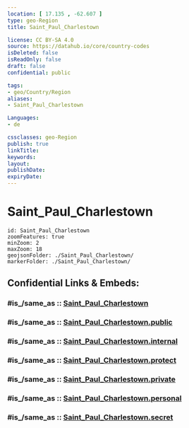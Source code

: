 ```yaml
---
location: [ 17.135 , -62.607 ] 
type: geo-Region
title: Saint_Paul_Charlestown

license: CC BY-SA 4.0
source: https://datahub.io/core/country-codes
isDeleted: false
isReadOnly: false
draft: false
confidential: public

tags:
- geo/Country/Region
aliases:
- Saint_Paul_Charlestown

Languages:
- de

cssclasses: geo-Region
publish: true
linkTitle: 
keywords: 
layout: 
publishDate: 
expiryDate: 
---
```


# Saint_Paul_Charlestown

```leaflet
id: Saint_Paul_Charlestown
zoomFeatures: true 
minZoom: 2 
maxZoom: 18
geojsonFolder: ./Saint_Paul_Charlestown/
markerFolder: ./Saint_Paul_Charlestown/
```


## Confidential Links & Embeds: 

### #is_/same_as :: [Saint_Paul_Charlestown](/_Standards/Earth/Continent/America~Caribbean/Saint_Kitts_and_Nevis~Islands/parishes~Saint_Kitts_and_Nevis/Saint_Paul_Charlestown.md) 

### #is_/same_as :: [Saint_Paul_Charlestown.public](/_public/Earth/Continent/America~Caribbean/Saint_Kitts_and_Nevis~Islands/parishes~Saint_Kitts_and_Nevis/Saint_Paul_Charlestown.public.md) 

### #is_/same_as :: [Saint_Paul_Charlestown.internal](/_internal/Earth/Continent/America~Caribbean/Saint_Kitts_and_Nevis~Islands/parishes~Saint_Kitts_and_Nevis/Saint_Paul_Charlestown.internal.md) 

### #is_/same_as :: [Saint_Paul_Charlestown.protect](/_protect/Earth/Continent/America~Caribbean/Saint_Kitts_and_Nevis~Islands/parishes~Saint_Kitts_and_Nevis/Saint_Paul_Charlestown.protect.md) 

### #is_/same_as :: [Saint_Paul_Charlestown.private](/_private/Earth/Continent/America~Caribbean/Saint_Kitts_and_Nevis~Islands/parishes~Saint_Kitts_and_Nevis/Saint_Paul_Charlestown.private.md) 

### #is_/same_as :: [Saint_Paul_Charlestown.personal](/_personal/Earth/Continent/America~Caribbean/Saint_Kitts_and_Nevis~Islands/parishes~Saint_Kitts_and_Nevis/Saint_Paul_Charlestown.personal.md) 

### #is_/same_as :: [Saint_Paul_Charlestown.secret](/_secret/Earth/Continent/America~Caribbean/Saint_Kitts_and_Nevis~Islands/parishes~Saint_Kitts_and_Nevis/Saint_Paul_Charlestown.secret.md)

